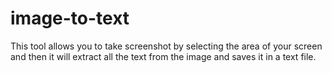 # image-to-text
This tool allows you to take screenshot by selecting the area of your screen and then it will extract all the text from the image and saves it in a text file.
